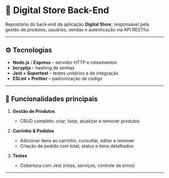 # 🛒 Digital Store Back-End

Repositório do back‑end da aplicação **Digital Store**, responsável pela gestão de produtos, usuários, vendas e autenticação via API RESTful.

---

## ⚙️ Tecnologias

- **Node.js** / **Express** – servidor HTTP e roteamenton
- **bcryptjs** – hashing de senhas
- **Jest + Supertest** – testes unitários e de integração
- **ESLint + Prettier** – padronização de código

---

## 🚀 Funcionalidades principais

1. **Gestão de Produtos**
   - CRUD completo: criar, listar, atualizar e remover produtos

2. **Carrinho & Pedidos**
   - Adicionar itens ao carrinho, consultar, editar e remover
   - Criação de pedido com total, status e itens detalhados

4. **Testes**
   - Cobertura com Jest (rotas, serviços, controle de erros)

---
